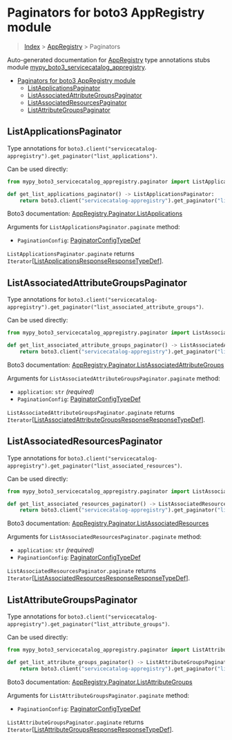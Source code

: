 # Paginators for boto3 AppRegistry module

> [Index](..) > [AppRegistry](.) > Paginators

Auto-generated documentation for
[AppRegistry](https://boto3.amazonaws.com/v1/documentation/api/latest/reference/services/servicecatalog-appregistry.html#AppRegistry)
type annotations stubs module
[mypy_boto3_servicecatalog_appregistry](https://pypi.org/project/mypy-boto3-servicecatalog-appregistry/).

- [Paginators for boto3 AppRegistry module](#paginators-for-boto3-appregistry-module)
  - [ListApplicationsPaginator](#listapplicationspaginator)
  - [ListAssociatedAttributeGroupsPaginator](#listassociatedattributegroupspaginator)
  - [ListAssociatedResourcesPaginator](#listassociatedresourcespaginator)
  - [ListAttributeGroupsPaginator](#listattributegroupspaginator)

## ListApplicationsPaginator

Type annotations for
`boto3.client("servicecatalog-appregistry").get_paginator("list_applications")`.

Can be used directly:

```python
from mypy_boto3_servicecatalog_appregistry.paginator import ListApplicationsPaginator

def get_list_applications_paginator() -> ListApplicationsPaginator:
    return boto3.client("servicecatalog-appregistry").get_paginator("list_applications")
```

Boto3 documentation:
[AppRegistry.Paginator.ListApplications](https://boto3.amazonaws.com/v1/documentation/api/latest/reference/services/servicecatalog-appregistry.html#AppRegistry.Paginator.ListApplications)

Arguments for `ListApplicationsPaginator.paginate` method:

- `PaginationConfig`:
  [PaginatorConfigTypeDef](./type_defs.md#paginatorconfigtypedef)

`ListApplicationsPaginator.paginate` returns
`Iterator`\[[ListApplicationsResponseResponseTypeDef](./type_defs.md#listapplicationsresponseresponsetypedef)\].

## ListAssociatedAttributeGroupsPaginator

Type annotations for
`boto3.client("servicecatalog-appregistry").get_paginator("list_associated_attribute_groups")`.

Can be used directly:

```python
from mypy_boto3_servicecatalog_appregistry.paginator import ListAssociatedAttributeGroupsPaginator

def get_list_associated_attribute_groups_paginator() -> ListAssociatedAttributeGroupsPaginator:
    return boto3.client("servicecatalog-appregistry").get_paginator("list_associated_attribute_groups")
```

Boto3 documentation:
[AppRegistry.Paginator.ListAssociatedAttributeGroups](https://boto3.amazonaws.com/v1/documentation/api/latest/reference/services/servicecatalog-appregistry.html#AppRegistry.Paginator.ListAssociatedAttributeGroups)

Arguments for `ListAssociatedAttributeGroupsPaginator.paginate` method:

- `application`: `str` *(required)*
- `PaginationConfig`:
  [PaginatorConfigTypeDef](./type_defs.md#paginatorconfigtypedef)

`ListAssociatedAttributeGroupsPaginator.paginate` returns
`Iterator`\[[ListAssociatedAttributeGroupsResponseResponseTypeDef](./type_defs.md#listassociatedattributegroupsresponseresponsetypedef)\].

## ListAssociatedResourcesPaginator

Type annotations for
`boto3.client("servicecatalog-appregistry").get_paginator("list_associated_resources")`.

Can be used directly:

```python
from mypy_boto3_servicecatalog_appregistry.paginator import ListAssociatedResourcesPaginator

def get_list_associated_resources_paginator() -> ListAssociatedResourcesPaginator:
    return boto3.client("servicecatalog-appregistry").get_paginator("list_associated_resources")
```

Boto3 documentation:
[AppRegistry.Paginator.ListAssociatedResources](https://boto3.amazonaws.com/v1/documentation/api/latest/reference/services/servicecatalog-appregistry.html#AppRegistry.Paginator.ListAssociatedResources)

Arguments for `ListAssociatedResourcesPaginator.paginate` method:

- `application`: `str` *(required)*
- `PaginationConfig`:
  [PaginatorConfigTypeDef](./type_defs.md#paginatorconfigtypedef)

`ListAssociatedResourcesPaginator.paginate` returns
`Iterator`\[[ListAssociatedResourcesResponseResponseTypeDef](./type_defs.md#listassociatedresourcesresponseresponsetypedef)\].

## ListAttributeGroupsPaginator

Type annotations for
`boto3.client("servicecatalog-appregistry").get_paginator("list_attribute_groups")`.

Can be used directly:

```python
from mypy_boto3_servicecatalog_appregistry.paginator import ListAttributeGroupsPaginator

def get_list_attribute_groups_paginator() -> ListAttributeGroupsPaginator:
    return boto3.client("servicecatalog-appregistry").get_paginator("list_attribute_groups")
```

Boto3 documentation:
[AppRegistry.Paginator.ListAttributeGroups](https://boto3.amazonaws.com/v1/documentation/api/latest/reference/services/servicecatalog-appregistry.html#AppRegistry.Paginator.ListAttributeGroups)

Arguments for `ListAttributeGroupsPaginator.paginate` method:

- `PaginationConfig`:
  [PaginatorConfigTypeDef](./type_defs.md#paginatorconfigtypedef)

`ListAttributeGroupsPaginator.paginate` returns
`Iterator`\[[ListAttributeGroupsResponseResponseTypeDef](./type_defs.md#listattributegroupsresponseresponsetypedef)\].
